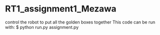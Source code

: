 # RT1_assignment1_Mezawa
control the robot to put all the golden boxes together
	This code can be run with:
	$ python run.py assignment.py 
